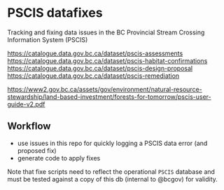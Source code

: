 # PSCIS datafixes

Tracking and fixing data issues in the BC Provincial Stream Crossing Information System (PSCIS)

https://catalogue.data.gov.bc.ca/dataset/pscis-assessments
https://catalogue.data.gov.bc.ca/dataset/pscis-habitat-confirmations
https://catalogue.data.gov.bc.ca/dataset/pscis-design-proposal
https://catalogue.data.gov.bc.ca/dataset/pscis-remediation

https://www2.gov.bc.ca/assets/gov/environment/natural-resource-stewardship/land-based-investment/forests-for-tomorrow/pscis-user-guide-v2.pdf

## Workflow

- use issues in this repo for quickly logging a PSCIS data error (and proposed fix)
- generate code to apply fixes

Note that fixe scripts need to reflect the operational `PSCIS` database and must be tested against a copy of this db (internal to @bcgov) for validity.
